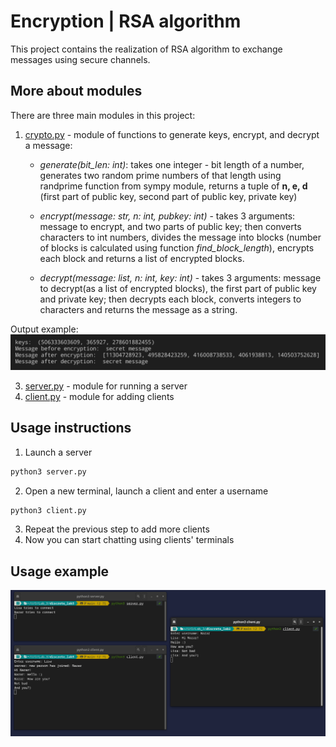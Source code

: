 # Encryption | RSA algorithm
This project contains the realization of RSA algorithm to exchange messages using secure channels.

## More about modules
There are three main modules in this project:
1. [crypto.py](https://github.com/ch1pkav/discrete_lab3/blob/main/crypto.py) - module of functions to generate keys, encrypt, and decrypt a message:
   * *generate(bit_len: int)*: takes one integer - bit length of a number, generates two random prime numbers of that length using randprime function from sympy module, returns a tuple of **n, e, d** (first part of public key, second part of public key, private key)
  
   * *encrypt(message: str, n: int, pubkey: int)* - takes 3 arguments: message to encrypt, and two parts of public key; then converts characters to int numbers, divides the message into blocks (number of blocks is calculated using function *find_block_length*), encrypts each block and returns a list of encrypted blocks.
   
   * *decrypt(message: list, n: int, key: int)* - takes 3 arguments: message to decrypt(as a list of encrypted blocks), the first part of public key and private key; then decrypts each block, converts integers to characters and returns the message as a string.

Output example:
<img src = 'examples/crypto.png'>

3. [server.py](https://github.com/ch1pkav/discrete_lab3/blob/main/server.py) - module for running a server
4. [client.py](https://github.com/ch1pkav/discrete_lab3/blob/main/client.py) - module for adding clients 

## Usage instructions
1. Launch a server
```bash
python3 server.py
```
2. Open a new terminal, launch a client and enter a username
```bash
python3 client.py
```
3. Repeat the previous step to add more clients
4. Now you can start chatting using clients' terminals

## Usage example

<img src = 'examples/chat.png'>

